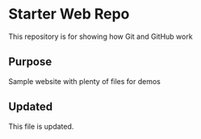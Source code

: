 # Starter Web Repo

This repository is for showing how Git and GitHub work

## Purpose

Sample website with plenty of files for demos

## Updated

This file is updated.